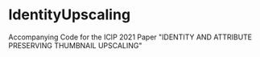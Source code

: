 # IdentityUpscaling
Accompanying Code for the ICIP 2021 Paper "IDENTITY AND ATTRIBUTE PRESERVING THUMBNAIL UPSCALING"
